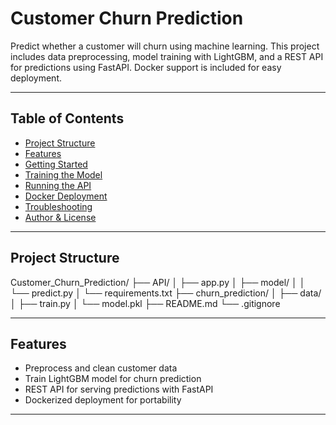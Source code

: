 # Customer Churn Prediction

Predict whether a customer will churn using machine learning. This project includes data preprocessing, model training with LightGBM, and a REST API for predictions using FastAPI. Docker support is included for easy deployment.

---

## Table of Contents
- [Project Structure](#project-structure)
- [Features](#features)
- [Getting Started](#getting-started)
- [Training the Model](#training-the-model)
- [Running the API](#running-the-api)
- [Docker Deployment](#docker-deployment)
- [Troubleshooting](#troubleshooting)
- [Author & License](#author--license)

---

## Project Structure

Customer_Churn_Prediction/
├── API/
│ ├── app.py
│ ├── model/
│ │ └── predict.py
│ └── requirements.txt
├── churn_prediction/
│ ├── data/
│ ├── train.py
│ └── model.pkl
├── README.md
└── .gitignore

---

## Features
- Preprocess and clean customer data  
- Train LightGBM model for churn prediction  
- REST API for serving predictions with FastAPI  
- Dockerized deployment for portability  

---

